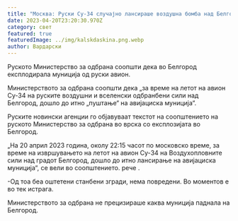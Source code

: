 ```yaml
---
title: "Москва: Руски Су-34 случајно лансираше воздушна бомба над Белгород"
date: 2023-04-20T23:20:30.970Z
category: свет
featured: true
featuredImage: ../img/kalskdaskina.png.webp
author: Вардарски
---
```


Руското Министерство за одбрана соопшти дека во Белгород експлодирала муниција од руски авион.

Министерството за одбрана соопшти дека „за време на летот на авион Су-34 на руските воздушни и вселенски одбранбени сили над Белгород, дошло до итно „пуштање“ на авијациска муниција“.

Руските новински агенции го објавуваат текстот на соопштението на руското Министерство за одбрана во врска со експлозијата во Белгород.

„На 20 април 2023 година, околу 22:15 часот по московско време, за време на извршувањето на летот на авион Су-34 на Воздухопловните сили над градот Белгород, дошло до итно лансирање на авијациска муниција“, се вели во соопштението. рече .

\-Од тоа беа оштетени станбени згради, нема повредени. Во моментов е во тек истрага.

Министерството за одбрана не прецизираше каква муниција паднала на Белгород.
